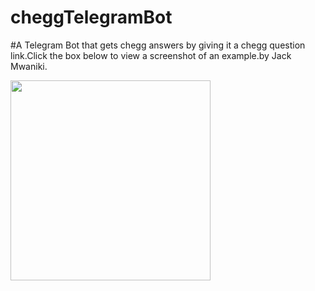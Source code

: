 # cheggTelegramBot

#A Telegram Bot that gets chegg answers by giving it a chegg question link.Click the box below to view a screenshot of an example.by Jack Mwaniki.


<img src="https://github.com/Sigilai5/cheggTelegramBot/blob/master/screenshots/demo.jpeg" width="320"/>  

